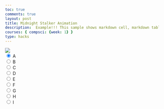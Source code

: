 ```yaml
---
toc: true
comments: true
layout: post
title: Midnight Stalker Animation
description:  Example!!! This sample shows markdown cell, markdown table, markdown code fencing, and code cells.
courses: { compsci: {week: 1} }
type: hacks
---
```



<body>
    <div>
        <canvas id="spriteContainer"> <!-- Within the base div is a canvas. An HTML canvas is used only for graphics. It allows the user to access some basic functions related to the image created on the canvas (including animation) -->
            <img id="ninjaSprite" src="{{site.baseurl}}/images/midnightStalker.png"> 
        </canvas>
        <div id="controls"> <!--basic radio buttons which can be used to check whether each individual animaiton works -->
            <input type="radio" name="animation" id="A" checked>
            <label for="idle">A</label><br>
            <input type="radio" name="animation" id="B">
            <label for="barking">B</label><br>
            <input type="radio" name="animation" id="C">
            <label for="walking">C</label><br>
            <input type="radio" name="animation" id="D">
            <label for="walking">D</label><br>
            <input type="radio" name="animation" id="E">
            <label for="walking">E</label><br>
            <input type="radio" name="animation" id="F">
            <label for="walking">F</label><br>
            <input type="radio" name="animation" id="G">
            <label for="walking">G</label><br>
            <input type="radio" name="animation" id="H">
            <label for="walking">H</label><br>
            <input type="radio" name="animation" id="I">
            <label for="walking">I</label><br>
        </div>
    </div>
</body>

<script>
    // start on page load
    window.addEventListener('load', function () {
        const canvas = document.getElementById('spriteContainer');
        const ctx = canvas.getContext('2d');
        const SPRITE_WIDTH = 28;  // matches sprite pixel width
        const SPRITE_HEIGHT = 32; // matches sprite pixel height
        const SCALE_FACTOR = 5;  // control size of sprite on canvas
        const FRAME_LIMIT = 7;  // number of frames per row, this code assume each row is same
        // const FRAME_RATE = 15;  // not used
        const FRAME_RATE = 30; // 30 frames per second
        const DESIRED_FRAME_RATE = 8; // 1 frames per second
        const FRAME_INTERVAL = 1000 / DESIRED_FRAME_RATE;

        canvas.width = SPRITE_WIDTH * SCALE_FACTOR;
        canvas.height = SPRITE_HEIGHT * SCALE_FACTOR;

        class Ninja {
            constructor() {
                this.image = document.getElementById("ninjaSprite");
                this.spriteWidth = SPRITE_WIDTH;
                this.spriteHeight = SPRITE_HEIGHT;
                this.width = this.spriteWidth;
                this.height = this.spriteHeight;
                this.x = 0;
                this.y = 0;
                this.scale = SCALE_FACTOR;
                this.minFrame = 0;
                this.maxFrame = FRAME_LIMIT;
                this.frameX = 0;
                this.frameY = 0;
            }

            // draw dog object
            draw(context) {
                context.drawImage(
                    this.image,
                    this.frameX * this.spriteWidth,
                    this.frameY * this.spriteHeight,
                    this.spriteWidth,
                    this.spriteHeight,
                    this.x,
                    this.y,
                    this.width * this.scale,
                    this.height * this.scale
                );
            }

            // update frameX of object
            update() {
                if (this.frameX < this.maxFrame) {
                    this.frameX++;
                } else {
                    this.frameX = 0;
                }
            }
        }

        // dog object
        const ninja = new Ninja();

        // update frameY of dog object, action from idle, bark, walk radio control
        const controls = document.getElementById('controls');
        controls.addEventListener('click', function (event) {
            if (event.target.tagName === 'INPUT') {
                const selectedAnimation = event.target.id;
                switch (selectedAnimation) {
                    case 'A':
                        ninja.frameY = 0;
                        break;
                    case 'B':
                        ninja.frameY = 1;
                        break;
                    case 'C':
                        ninja.frameY = 2;
                        break;
                    case 'D':
                        ninja.frameY = 3;
                        break;
                    case 'E':
                        ninja.frameY = 4;
                        break;
                    case 'F':
                        ninja.frameY = 5;
                        break;
                    case 'G':
                        ninja.frameY = 6;
                        break;
                    case 'H':
                        ninja.frameY = 7;
                        break;
                    case 'I':
                        ninja.frameY = 8;
                        break;



                    default:
                        break;
                }
            }
        });
        let lastTimestamp = 0;
        // Animation recursive control function
        function animate(timestamp) {
            const deltaTime = timestamp - lastTimestamp;
            if (deltaTime >= FRAME_INTERVAL) {
                // Clears the canvas to remove the previous frame.
                ctx.clearRect(0, 0, canvas.width, canvas.height);
                // Draws the current frame of the sprite.
                ninja.draw(ctx);

                // Updates the `frameX` property to prepare for the next frame in the sprite sheet.
                ninja.update();

            // Uses `requestAnimationFrame` to synchronize the animation loop with the display's refresh rate,
            // ensuring smooth visuals.
                lastTimestamp = timestamp;
                }
            requestAnimationFrame(animate);
        }
        // run 1st animate
        animate();
    });
</script>